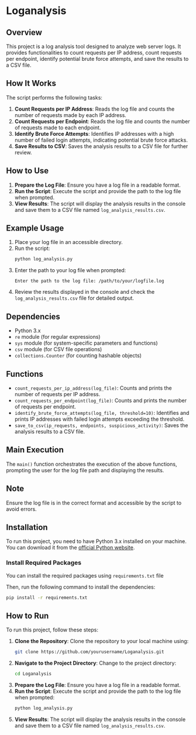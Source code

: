 # Loganalysis
## Overview

This project is a log analysis tool designed to analyze web server logs. It provides functionalities to count requests per IP address, count requests per endpoint, identify potential brute force attempts, and save the results to a CSV file.

## How It Works

The script performs the following tasks:

1. **Count Requests per IP Address**: Reads the log file and counts the number of requests made by each IP address.
2. **Count Requests per Endpoint**: Reads the log file and counts the number of requests made to each endpoint.
3. **Identify Brute Force Attempts**: Identifies IP addresses with a high number of failed login attempts, indicating potential brute force attacks.
4. **Save Results to CSV**: Saves the analysis results to a CSV file for further review.

## How to Use

1. **Prepare the Log File**: Ensure you have a log file in a readable format.
2. **Run the Script**: Execute the script and provide the path to the log file when prompted.
3. **View Results**: The script will display the analysis results in the console and save them to a CSV file named `log_analysis_results.csv`.

## Example Usage

1. Place your log file in an accessible directory.
2. Run the script:
    ```sh
    python log_analysis.py
    ```
3. Enter the path to your log file when prompted:
    ```
    Enter the path to the log file: /path/to/your/logfile.log
    ```
4. Review the results displayed in the console and check the `log_analysis_results.csv` file for detailed output.

## Dependencies

- Python 3.x
- `re` module (for regular expressions)
- `sys` module (for system-specific parameters and functions)
- `csv` module (for CSV file operations)
- `collections.Counter` (for counting hashable objects)

## Functions

- `count_requests_per_ip_address(log_file)`: Counts and prints the number of requests per IP address.
- `count_requests_per_endpoint(log_file)`: Counts and prints the number of requests per endpoint.
- `identify_brute_force_attempts(log_file, threshold=10)`: Identifies and prints IP addresses with failed login attempts exceeding the threshold.
- `save_to_csv(ip_requests, endpoints, suspicious_activity)`: Saves the analysis results to a CSV file.

## Main Execution

The `main()` function orchestrates the execution of the above functions, prompting the user for the log file path and displaying the results.

## Note

Ensure the log file is in the correct format and accessible by the script to avoid errors.

## Installation

To run this project, you need to have Python 3.x installed on your machine. You can download it from the [official Python website](https://www.python.org/downloads/).

### Install Required Packages

You can install the required packages using `requirements.txt` file

Then, run the following command to install the dependencies:

```sh
pip install -r requirements.txt
```

## How to Run

To run this project, follow these steps:

1. **Clone the Repository**: Clone the repository to your local machine using:
    ```sh
    git clone https://github.com/yourusername/Loganalysis.git
    ```
2. **Navigate to the Project Directory**: Change to the project directory:
    ```sh
    cd Loganalysis
    ```
3. **Prepare the Log File**: Ensure you have a log file in a readable format.
4. **Run the Script**: Execute the script and provide the path to the log file when prompted:
    ```sh
    python log_analysis.py
    ```
5. **View Results**: The script will display the analysis results in the console and save them to a CSV file named `log_analysis_results.csv`.

